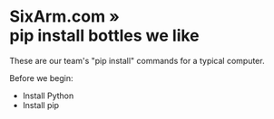# SixArm.com »<br>pip install bottles we like

These are our team's "pip install" commands for a typical computer.

Before we begin:

  * Install Python
  * Install pip
